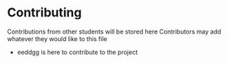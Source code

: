 # Contributing
Contributions from other students will be stored here
Contributors may add whatever they would like to this file

* eeddgg is here to contribute to the project
